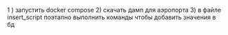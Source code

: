 1 ) запустить docker compose 
2) скачать дамп для аэропорта 
3) в файле insert_script поэтапно выполнить команды чтобы добавить значения в бд 
